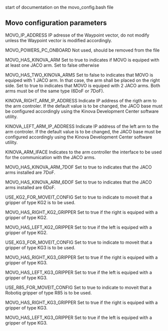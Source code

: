 start of documentation on the movo_config.bash file

Movo configuration parameters
-----------------------------

MOVO_IP_ADDRESS
IP adresse of the Waypoint vector, do not modify unless the Waypoint vector is modified accordingly.

MOVO_POWERS_PC_ONBOARD
Not used, should be removed from the file

MOVO_HAS_KINOVA_ARM
Set to true to indicates if MOVO is equiped with at least one JACO arm. Set to false otherwise

MOVO_HAS_TWO_KINOVA_ARMS
Set to false to indicates that MOVO is equiped with 1 JACO arm. In that case, the arm shall be placed on the right side.
Set to true to indicates that MOVO is equiped with 2 JACO arms. Both arms must be of the same type (6DoF or 7DoF).

KINOVA_RIGHT_ARM_IP_ADDRESS
Indicate IP address of the rigth arm to the arm controler. If the default value is to be changed, the JACO base must be configured accordingly using the Kinova Development Center software utility.

KINOVA_LEFT_ARM_IP_ADDRESS
Indicate IP address of the left arm to the arm controler. If the default value is to be changed, the JACO base must be configured accordingly using the Kinova Development Center software utility.

KINOVA_ARM_IFACE
Indicates to the arm controller the interface to be used for the communication with the JACO arms.

MOVO_HAS_KINOVA_ARM_7DOF
Set to true to indicates that the JACO arms installed are 7DoF. 

MOVO_HAS_KINOVA_ARM_6DOF
Set to true to indicates that the JACO arms installed are 6DoF.

USE_KG2_FOR_MOVEIT_CONFIG
Set to true to indicate to moveit that a gripper of type KG2 is to be used.

MOVO_HAS_RIGHT_KG2_GRIPPER
Set to true if the right is equiped with a gripper of type KG2.

MOVO_HAS_LEFT_KG2_GRIPPER
Set to true if the left is equiped with a gripper of type KG2.

USE_KG3_FOR_MOVEIT_CONFIG
Set to true to indicate to moveit that a gripper of type KG3 is to be used.

MOVO_HAS_RIGHT_KG3_GRIPPER
Set to true if the right is equiped with a gripper of type KG3.

MOVO_HAS_LEFT_KG3_GRIPPER
Set to true if the left is equiped with a gripper of type KG3.

USE_R85_FOR_MOVEIT_CONFIG
Set to true to indicate to moveit that a Robotiq gripper of type R85 is to be used.

MOVO_HAS_RIGHT_KG3_GRIPPER
Set to true if the right is equiped with a gripper of type KG3.

MOVO_HAS_LEFT_KG3_GRIPPER
Set to true if the left is equiped with a gripper of type KG3.
